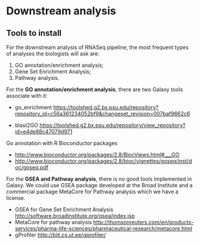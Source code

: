 # Downstream analysis

## Tools to install

For the downstream analysis of RNASeq pipeline, the most frequent
types of analyses the biologists will ask are:
1. GO annotation/enrichment analysis;
2. Gene Set Enrichment Analysis;
3. Pathway analysis.

For the **GO annotation/enrichment analysis**, there are two Galaxy tools
associate with it:

- go_enrichment
https://toolshed.g2.bx.psu.edu/repository?repository_id=c56a361234052bf9&changeset_revision=007baf9662c6

- blast2GO
https://toolshed.g2.bx.psu.edu/repository/view_repository?id=e4de88c47079d971

Go annotation with R Bioconductor packages
- http://www.bioconductor.org/packages/2.8/BiocViews.html#___GO
- http://www.bioconductor.org/packages/2.8/bioc/vignettes/goseq/inst/doc/goseq.pdf


For the **GSEA and Pathway analysis**, there is no good tools
implemented in Galaxy. We could use GSEA package developed at the
Broad Institute and a commercial package MetaCore for Pathway analysis which we have a license.

- GSEA for Gene Set Enrichment Analysis http://software.broadinstitute.org/gsea/index.jsp
- MetaCore for pathway analysis http://thomsonreuters.com/en/products-services/pharma-life-sciences/pharmaceutical-research/metacore.html
- gProfiler http://biit.cs.ut.ee/gprofiler/
